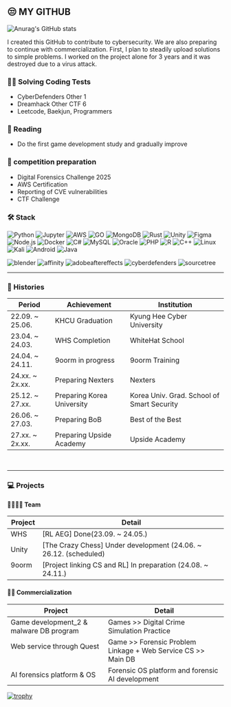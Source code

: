 ## 😒 MY GITHUB
![Anurag's GitHub stats](https://github-readme-stats.vercel.app/api?username=kusc-hsbg&show_icons=true&theme=dracula) 

I created this GitHub to contribute to cybersecurity. We are also preparing to continue with commercialization. First, I plan to steadily upload solutions to simple problems. I worked on the project alone for 3 years and it was destroyed due to a virus attack. 

### 😶‍🌫️ Solving Coding Tests
- CyberDefenders Other 1
- Dreamhack Other CTF 6
- Leetcode, Baekjun, Programmers

### 🧐 Reading
- Do the first game development study and gradually improve

### 🫠 competition preparation
- Digital Forensics Challenge 2025
- AWS Certification
- Reporting of CVE vulnerabilities
- CTF Challenge

### 🛠 Stack
![Python](https://img.shields.io/badge/Python-3776AB?style=for-the-badge&logo=python&logoColor=white)
![Jupyter](https://img.shields.io/badge/jupyter-F37626?style=for-the-badge&logo=jupyter&logoColor=white)
![AWS](https://img.shields.io/badge/amazonwebservices-232F3E?style=for-the-badge&logo=amazonwebservices&logoColor=white)
![GO](https://img.shields.io/badge/go-00ADD8?style=for-the-badge&logo=go&logoColor=white)
![MongoDB](https://img.shields.io/badge/mongodb-47A248?style=for-the-badge&logo=mongodb&logoColor=white)
![Rust](https://img.shields.io/badge/rust-000000?style=for-the-badge&logo=rust&logoColor=white)
![Unity](https://img.shields.io/badge/unity-002244?style=for-the-badge&logo=unity&logoColor=white)
![Figma](https://img.shields.io/badge/figma-F24E1E?style=for-the-badge&logo=figma&logoColor=white)
![Node.js](https://img.shields.io/badge/nodedotjs-5FA04E?style=for-the-badge&logo=nodedotjs&logoColor=white)
![Docker](https://img.shields.io/badge/docker-2496ED?style=for-the-badge&logo=docker&logoColor=white)
![C#](https://img.shields.io/badge/csharp-512BD4?style=for-the-badge&logo=csharp&logoColor=white)
![MySQL](https://img.shields.io/badge/MySQL-4479A1?style=for-the-badge&logo=mysql&logoColor=white)
![Oracle](https://img.shields.io/badge/Oracle-F80000?style=for-the-badge&logo=oracle&logoColor=white)
![PHP](https://img.shields.io/badge/php-777BB4?style=for-the-badge&logo=php&logoColor=white)
![R](https://img.shields.io/badge/r-276DC3?style=for-the-badge&logo=r&logoColor=white)
![C++](https://img.shields.io/badge/cplusplus-00599C?style=for-the-badge&logo=cplusplus&logoColor=white)
![Linux](https://img.shields.io/badge/linux-FCC624?style=for-the-badge&logo=linux&logoColor=white)
![Kali](https://img.shields.io/badge/kalilinux-557C94?style=for-the-badge&logo=kalilinux&logoColor=white)
![Android](https://img.shields.io/badge/androidstudio-3DDC84?style=for-the-badge&logo=androidstudio&logoColor=white)
![Java](https://img.shields.io/badge/Java-FC4C02?style=for-the-badge&logo=Java&logoColor=white)

![blender](https://img.shields.io/badge/blender-E87D0D?style=for-the-badge&logo=blender&logoColor=white)
![affinity](https://img.shields.io/badge/affinity-222324?style=for-the-badge&logo=affinity&logoColor=white)
![adobeaftereffects](https://img.shields.io/badge/adobeaftereffects-9999FF?style=for-the-badge&logo=adobeaftereffects&logoColor=white)
![cyberdefenders](https://img.shields.io/badge/cyberdefenders-335EEA?style=for-the-badge&logo=cyberdefenders&logoColor=white)
![sourcetree](https://img.shields.io/badge/sourcetree-0052CC?style=for-the-badge&logo=sourcetree&logoColor=white)


<hr>
<div align="left">

### 🎥 Histories <br>  
| Period          | Achievement      | Institution                  |
|-----------------|------------------|------------------------------|
| 22.09. ~ 25.06. | KHCU Graduation  | Kyung Hee Cyber University   |
| 23.04. ~ 24.03. | WHS Completion   | WhiteHat School              |
| 24.04. ~ 24.11. | 9oorm in progress| 9oorm Training               |
| 24.xx. ~ 2x.xx. | Preparing Nexters| Nexters                      |
| 25.12. ~ 27.xx. | Preparing Korea University | Korea Univ. Grad. School of Smart Security |
| 26.06. ~ 27.03. | Preparing BoB    | Best of the Best             |
| 27.xx. ~ 2x.xx. | Preparing Upside Academy | Upside Academy       |

<br><hr>

### 💻 Projects
#### 👨‍👩‍👦‍👦 Team
| Project | Detail |
|---|---|
 | WHS &nbsp;| [RL AEG] Done(23.09. ~ 24.05.)                                     |
 | Unity &nbsp;| [The Crazy Chess] Under development (24.06. ~ 26.12. (scheduled) |
 | 9oorm &nbsp; | [Project linking CS and RL] In preparation (24.08. ~ 24.11.)    |

#### 🙎‍♂️ Commercialization
| Project | Detail |
|---|---|
| Game development_2 & malware DB program &nbsp; | Games >> Digital Crime Simulation Practice |
| Web service through Quest &nbsp; | Game >> Forensic Problem Linkage + Web Service CS >> Main DB |
| AI forensics platform & OS &nbsp; | Forensic OS platform and forensic AI development |
</div>
</details>


[![trophy](https://github-profile-trophy.vercel.app/?username=kusc-hsbg&theme=gruvbox)](https://github.com/kusc-hsbg/README)
